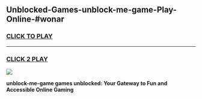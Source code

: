 
## Unblocked-Games-unblock-me-game-Play-Online-#wonar
<h3>
<a href="https://premium.freeplayer.one?title=unblock-me-game&ref=27F">CLICK TO PLAY</a></h3>
<hr>

<h3>
<a href="https://premium.freeplayer.one?title=unblock-me-game&ref=27F">CLICK 2 PLAY</a>
  
</h3>

<a href="https://premium.freeplayer.one?title=unblock-me-game&ref=27F"><img src="https://clearcache.store/games.png"></a>


**unblock-me-game games unblocked: Your Gateway to Fun and Accessible Online Gaming**
